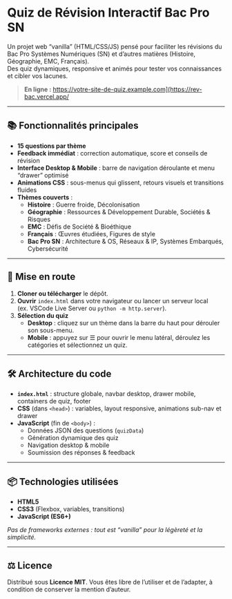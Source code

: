 # Quiz de Révision Interactif Bac Pro SN

Un projet web “vanilla” (HTML/CSS/JS) pensé pour faciliter les révisions du Bac Pro Systèmes Numériques (SN) et d’autres matières (Histoire, Géographie, EMC, Français).  
Des quiz dynamiques, responsive et animés pour tester vos connaissances et cibler vos lacunes.

> **En ligne :** https://votre-site-de-quiz.example.com](https://rev-bac.vercel.app/

---

## 📚 Fonctionnalités principales

- **15 questions par thème**  
- **Feedback immédiat** : correction automatique, score et conseils de révision  
- **Interface Desktop & Mobile** : barre de navigation déroulante et menu “drawer” optimisé  
- **Animations CSS** : sous-menus qui glissent, retours visuels et transitions fluides  
- **Thèmes couverts** :  
  - **Histoire** : Guerre froide, Décolonisation  
  - **Géographie** : Ressources & Développement Durable, Sociétés & Risques  
  - **EMC** : Défis de Société & Bioéthique  
  - **Français** : Œuvres étudiées, Figures de style  
  - **Bac Pro SN** : Architecture & OS, Réseaux & IP, Systèmes Embarqués, Cybersécurité

---

## 🚀 Mise en route

1. **Cloner ou télécharger** le dépôt.  
2. **Ouvrir** `index.html` dans votre navigateur ou lancer un serveur local  
   (ex. VSCode Live Server ou `python -m http.server`).  
3. **Sélection du quiz**  
   - **Desktop** : cliquez sur un thème dans la barre du haut pour dérouler son sous-menu.  
   - **Mobile** : appuyez sur ☰ pour ouvrir le menu latéral, déroulez les catégories et sélectionnez un quiz.

---

## 🛠️ Architecture du code

- **`index.html`** : structure globale, navbar desktop, drawer mobile, containers de quiz, footer  
- **CSS** (dans `<head>`) : variables, layout responsive, animations sub-nav et drawer  
- **JavaScript** (fin de `<body>`) :  
  - Données JSON des questions (`quizData`)  
  - Génération dynamique des quiz  
  - Navigation desktop & mobile  
  - Soumission des réponses & feedback  

---

## 📦 Technologies utilisées

- **HTML5**  
- **CSS3** (Flexbox, variables, transitions)  
- **JavaScript (ES6+)**  

*Pas de frameworks externes : tout est “vanilla” pour la légèreté et la simplicité.*  

---

## ⚖️ Licence

Distribué sous **Licence MIT**. Vous êtes libre de l’utiliser et de l’adapter, à condition de conserver la mention d’auteur.



